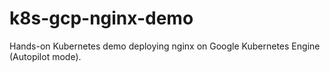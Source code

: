 # k8s-gcp-nginx-demo
Hands-on Kubernetes demo deploying nginx on Google Kubernetes Engine (Autopilot mode).
